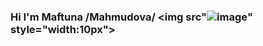 ### Hi I'm Maftuna /Mahmudova/ <img src"![image](https://user-images.githubusercontent.com/107746483/183279896-85f1f16c-41eb-4f4a-845f-e55edb9d8517.png)" style="width:10px">

